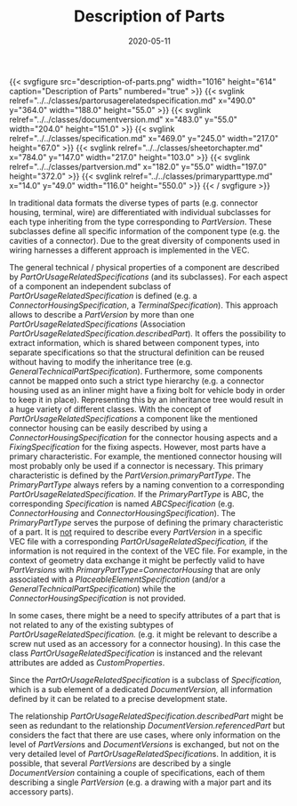 ﻿---
title: Description of Parts
toc: false
type: specs
layout: diagram
date: "2020-05-11"
draft: false
specification: VEC
version: 1.2.0
documentType: "Recommendation"
elementType: Diagram
classes:
  - PartOrUsageRelatedSpecification
  - DocumentVersion
  - Specification
  - SheetOrChapter
  - PartVersion
  - PrimaryPartType
menu:
  VEC-1.2.0:    
    parent: general-component-data
    identifier: general-component-data/description-of-parts
    weight: 1004001 

# Prev/next pager order (if `docs_section_pager` enabled in `params.toml`)
weight: 1004001
---
{{< svgfigure src="description-of-parts.png" width="1016" height="614" caption="Description of Parts" numbered="true" >}}
  {{< svglink relref="../../classes/partorusagerelatedspecification.md" x="490.0" y="364.0" width="188.0" height="55.0" >}}
  {{< svglink relref="../../classes/documentversion.md" x="483.0" y="55.0" width="204.0" height="151.0" >}}
  {{< svglink relref="../../classes/specification.md" x="469.0" y="245.0" width="217.0" height="67.0" >}}
  {{< svglink relref="../../classes/sheetorchapter.md" x="784.0" y="147.0" width="217.0" height="103.0" >}}
  {{< svglink relref="../../classes/partversion.md" x="182.0" y="55.0" width="197.0" height="372.0" >}}
  {{< svglink relref="../../classes/primaryparttype.md" x="14.0" y="49.0" width="116.0" height="550.0" >}}
{{< / svgfigure >}}
<p> In traditional data formats the diverse types of parts (e.g. connector housing, terminal, wire) are differentiated with individual subclasses for each type inheriting from the type corresponding to <i>PartVersion</i>. These subclasses define all specific information of the component type (e.g. the cavities of a connector). Due to the great diversity of components used in wiring harnesses a different approach is implemented in the VEC.      </p>      <p> The general technical /&#160;physical properties of a component are described by <i>PartOrUsageRelatedSpecifications </i>(and its subclasses). For each aspect of a component an independent subclass of <i>PartOrUsageRelatedSpecification</i> is defined (e.g. a <i>ConnectorHousingSpecification</i>, a <i>TerminalSpecification</i>). This approach allows to describe a <i>PartVersion</i> by more than one <i>PartOrUsageRelatedSpecifications </i>(Association <i>PartOrUsageRelatedSpecification.describedPart</i>)<i>.</i> It offers the possibility to extract information, which is shared between component types, into separate specifications so that the structural definition can be reused without having to modify the inheritance tree (e.g. <i>GeneralTechnicalPartSpecification</i>). Furthermore, some components cannot be mapped onto such a strict type hierarchy (e.g. a connector housing used as an inliner might have a fixing bolt for vehicle body in order to keep it in place). Representing this by an inheritance tree would result in a huge variety of different classes. With the concept of <i>PartOrUsageRelatedSpecifications </i>a component like the mentioned connector housing can be easily described by using a <i>ConnectorHousingSpecification</i> for the connector housing aspects and a <i>FixingSpecification </i>for the fixing aspects. However, most parts have a primary characteristic. For example, the mentioned connector housing will most probably only be used if a connector is necessary. This primary characteristic is defined by the <i>PartVersion.primaryPartType</i>. The <i>PrimaryPartType</i> always refers by a naming convention to a corresponding <i>PartOrUsageRelatedSpecification</i>. If the <i>PrimaryPartType</i> is ABC, the corresponding <i>Specification</i> is named <i>ABCSpecification</i> (e.g. <i>ConnectorHousing </i>and <i>ConnectorHousingSpecification</i>). The <i>PrimaryPartType </i>serves the purpose of defining the primary characteristic of a part. It is <u>not</u> required to describe every <i>PartVersion</i> in a specific VEC&#160;file with a corresponding <i>PartOrUsageRelatedSpecification,</i> if the information is not required in the context of the VEC file. For example, in the context of geometry data exchange it might be perfectly valid to have <i>PartVersions</i> with <i>PrimaryPartType=ConnectorHousing</i> that are only associated with a <i>PlaceableElementSpecification</i> (and/or a <i>GeneralTechnicalPartSpecification</i>) while the <i>ConnectorHousingSpecification </i>is not provided.      </p>      <p> In some cases, there might be a need to specify attributes of a part that is not related to any of the existing subtypes of <i>PartOrUsageRelatedSpecification.</i> (e.g. it might be relevant to describe a screw nut used as an accessory for a connector housing). In this case the class <i>PartOrUsageRelatedSpecification</i> is instanced and the relevant attributes are added as <i>CustomProperties</i>.      </p>      <p> Since the <i>PartOrUsageRelatedSpecification</i> is a subclass of <i>Specification, </i>which is a sub element of a dedicated <i>DocumentVersion, </i>all information defined by it can be related to a precise development state.      </p>      <p> The relationship <i>PartOrUsageRelatedSpecification.describedPart</i> might be seen as redundant to the relationship <i>DocumentVersion.referencedPart</i> but considers the fact that there are use cases, where only information on the level of <i>PartVersion</i>s and <i>DocumentVersions </i>is exchanged, but not on the very detailed level of <i>PartOrUsageRelatedSpecification</i>s. In addition, it is possible, that several <i>PartVersions</i> are described by a single <i>DocumentVersion</i> containing a couple of specifications, each of them describing a single <i>PartVersion </i>(e.g. a drawing with a major part and its accessory parts).      </p>